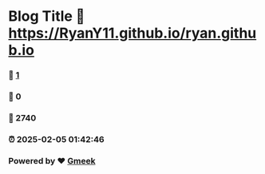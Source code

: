 # Blog Title :link: https://RyanY11.github.io/ryan.github.io 
### :page_facing_up: [1](https://RyanY11.github.io/ryan.github.io/tag.html) 
### :speech_balloon: 0 
### :hibiscus: 2740 
### :alarm_clock: 2025-02-05 01:42:46 
### Powered by :heart: [Gmeek](https://github.com/Meekdai/Gmeek)

